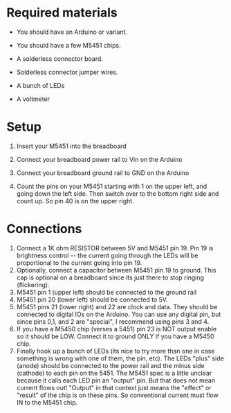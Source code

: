# Required materials #

  * You should have an Arduino or variant.

  * You should have a few M5451 chips.

  * A solderless connector board.

  * Solderless connector jumper wires.

  * A bunch of LEDs

  * A voltmeter

# Setup #

  1. Insert your M5451 into the breadboard
  1. Connect your breadboard power rail to Vin on the Arduino
  1. Connect your breadboard ground rail to GND on the Arduino

  1. Count the pins on your M5451 starting with 1 on the upper left, and going down the left side.  Then switch over to the bottom right side and count up.  So pin 40 is on the upper right.

# Connections #

  1. Connect a 1K ohm RESISTOR between 5V and M5451 pin 19. Pin 19 is brightness control -- the current going through the LEDs will be proportional to the current going into pin 19.
  1. Optionally, connect a capacitor between M5451 pin 19 to ground.  This cap is optional on a breadboard since its just there to stop ringing (flickering).
  1. M5451 pin 1 (upper left) should be connected to the ground rail
  1. M5451 pin 20 (lower left) should be connected to 5V.
  1. M5451 pins 21 (lower right) and 22 are clock and data.  They should be connected to digital IOs on the Arduino.  You can use any digital pin, but since pins 0,1, and 2 are "special", I recommend using pins 3 and 4.
  1. If you have a M5450 chip (verses a 5451) pin 23 is NOT output enable so it should be LOW.  Connect it to ground ONLY if you have a M5450 chip.
  1. Finally hook up a bunch of LEDs (its nice to try more than one in case something is wrong with one of them, the pin, etc).  The LEDs "plus" side (anode) should be connected to the power rail and the minus side (cathode) to each pin on the 5451. The M5451 spec is a little unclear because it calls each LED pin an "output" pin.  But that does not mean current flows out!  "Output" in that context just means the "effect" or "result" of the chip is on these pins. So conventional current must flow IN to the M5451 chip.